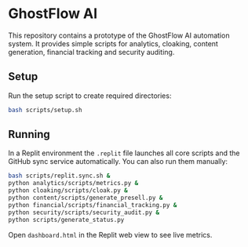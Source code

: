 # GhostFlow AI

This repository contains a prototype of the GhostFlow AI automation system.
It provides simple scripts for analytics, cloaking, content generation,
financial tracking and security auditing.

## Setup
Run the setup script to create required directories:
```bash
bash scripts/setup.sh
```

## Running
In a Replit environment the `.replit` file launches all core scripts and the
GitHub sync service automatically. You can also run them manually:
```bash
bash scripts/replit.sync.sh &
python analytics/scripts/metrics.py &
python cloaking/scripts/cloak.py &
python content/scripts/generate_presell.py &
python financial/scripts/financial_tracking.py &
python security/scripts/security_audit.py &
python scripts/generate_status.py
```

Open `dashboard.html` in the Replit web view to see live metrics.
